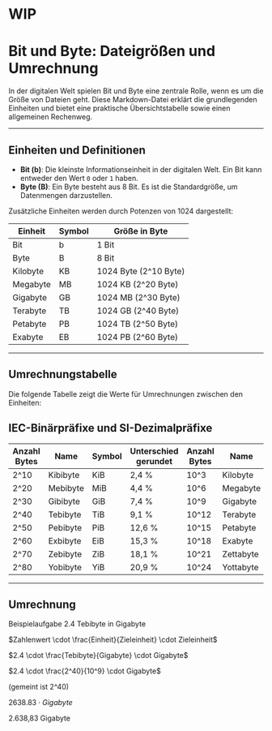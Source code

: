 # WIP

# Bit und Byte: Dateigrößen und Umrechnung

In der digitalen Welt spielen Bit und Byte eine zentrale Rolle, wenn es um die Größe von Dateien geht. Diese Markdown-Datei erklärt die grundlegenden Einheiten und bietet eine praktische Übersichtstabelle sowie einen allgemeinen Rechenweg.

---

## Einheiten und Definitionen

- **Bit (b)**: Die kleinste Informationseinheit in der digitalen Welt. Ein Bit kann entweder den Wert `0` oder `1` haben.
- **Byte (B)**: Ein Byte besteht aus 8 Bit. Es ist die Standardgröße, um Datenmengen darzustellen.

Zusätzliche Einheiten werden durch Potenzen von 1024 dargestellt:

| Einheit  | Symbol | Größe in Byte         |
| -------- | ------ | --------------------- |
| Bit      | b      | 1 Bit                 |
| Byte     | B      | 8 Bit                 |
| Kilobyte | KB     | 1024 Byte (2^10 Byte) |
| Megabyte | MB     | 1024 KB (2^20 Byte)   |
| Gigabyte | GB     | 1024 MB (2^30 Byte)   |
| Terabyte | TB     | 1024 GB (2^40 Byte)   |
| Petabyte | PB     | 1024 TB (2^50 Byte)   |
| Exabyte  | EB     | 1024 PB (2^60 Byte)   |

---

## Umrechnungstabelle

Die folgende Tabelle zeigt die Werte für Umrechnungen zwischen den Einheiten:

## IEC-Binärpräfixe und SI-Dezimalpräfixe

| Anzahl Bytes | Name     | Symbol | Unterschied gerundet | Anzahl Bytes | Name      | Symbol |
| ------------ | -------- | ------ | -------------------- | ------------ | --------- | ------ |
| 2^10         | Kibibyte | KiB    | 2,4 %                | 10^3         | Kilobyte  | kB     |
| 2^20         | Mebibyte | MiB    | 4,4 %                | 10^6         | Megabyte  | MB     |
| 2^30         | Gibibyte | GiB    | 7,4 %                | 10^9         | Gigabyte  | GB     |
| 2^40         | Tebibyte | TiB    | 9,1 %                | 10^12        | Terabyte  | TB     |
| 2^50         | Pebibyte | PiB    | 12,6 %               | 10^15        | Petabyte  | PB     |
| 2^60         | Exbibyte | EiB    | 15,3 %               | 10^18        | Exabyte   | EB     |
| 2^70         | Zebibyte | ZiB    | 18,1 %               | 10^21        | Zettabyte | ZB     |
| 2^80         | Yobibyte | YiB    | 20,9 %               | 10^24        | Yottabyte | YB     |
    
---

## Umrechnung
Beispielaufgabe 2.4 Tebibyte in Gigabyte

$Zahlenwert \cdot \frac{Einheit}{Zieleinheit} \cdot Zieleinheit$

$2.4 \cdot \frac{Tebibyte}{Gigabyte} \cdot Gigabyte$

$2.4 \cdot \frac{2^40}{10^9} \cdot Gigabyte$

(gemeint ist 2^40)

$2638.83 \cdot Gigabyte$

2.638,83 Gigabyte